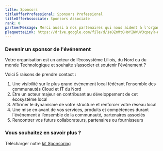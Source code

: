 ```yaml
---
title: Sponsors
titleOfferProfessional: Sponsors Professional
titleOfferAssociate: Sponsors Associate
rank: 0
partnerMessage: Merci aussi à nos partenaires qui nous aident à l'organisation de cet événement !
plaquetteLink: https://drive.google.com/file/d/1aOZmMtGHoYINWUV3cpeyR-wN9vLr_C92/view
---
```

### Devenir un sponsor de l'événement

Votre organisation est un acteur de l’écosystème Lillois, du Nord ou du monde Technologique et souhaite s’associer et soutenir l'événement ?

Voici 5 raisons de prendre contact :
1. Une visibilité sur le plus grand événement local fédérant l’ensemble des communautés Cloud et IT du Nord 
2. Être un acteur majeur en contribuant au développement de cet écosystème local 
3. Affirmer le dynamisme de votre structure et renforcer votre réseau local 
4. Une mise en avant de vos services, produits et compétences durant l'événement à l’ensemble de la communauté, partenaires associés 
5. Rencontrer vos futurs collaborateurs, partenaires ou fournisseurs

### Vous souhaitez en savoir plus ? 
Télécharger notre [kit Sponsoring](https://drive.google.com/file/d/1aOZmMtGHoYINWUV3cpeyR-wN9vLr_C92/view)